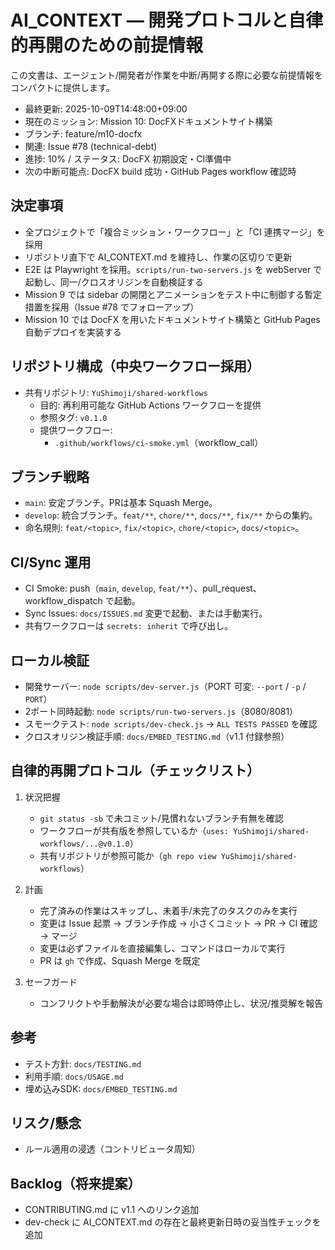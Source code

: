 # AI_CONTEXT — 開発プロトコルと自律的再開のための前提情報

この文書は、エージェント/開発者が作業を中断/再開する際に必要な前提情報をコンパクトに提供します。

- 最終更新: 2025-10-09T14:48:00+09:00
- 現在のミッション: Mission 10: DocFXドキュメントサイト構築
- ブランチ: feature/m10-docfx
- 関連: Issue #78 (technical-debt)
- 進捗: 10% / ステータス: DocFX 初期設定・CI準備中
- 次の中断可能点: DocFX build 成功・GitHub Pages workflow 確認時

## 決定事項

- 全プロジェクトで「複合ミッション・ワークフロー」と「CI 連携マージ」を採用
- リポジトリ直下で AI_CONTEXT.md を維持し、作業の区切りで更新
- E2E は Playwright を採用。`scripts/run-two-servers.js` を webServer で起動し、同一/クロスオリジンを自動検証する
- Mission 9 では sidebar の開閉とアニメーションをテスト中に制御する暫定措置を採用（Issue #78 でフォローアップ）
- Mission 10 では DocFX を用いたドキュメントサイト構築と GitHub Pages 自動デプロイを実装する

## リポジトリ構成（中央ワークフロー採用）

- 共有リポジトリ: `YuShimoji/shared-workflows`
  - 目的: 再利用可能な GitHub Actions ワークフローを提供
  - 参照タグ: `v0.1.0`
  - 提供ワークフロー:
    - `.github/workflows/ci-smoke.yml`（workflow_call）

## ブランチ戦略

- `main`: 安定ブランチ。PRは基本 Squash Merge。
- `develop`: 統合ブランチ。`feat/**`, `chore/**`, `docs/**`, `fix/**` からの集約。
- 命名規則: `feat/<topic>`, `fix/<topic>`, `chore/<topic>`, `docs/<topic>`。

## CI/Sync 運用

- CI Smoke: push（`main`, `develop`, `feat/**`）、pull_request、workflow_dispatch で起動。
- Sync Issues: `docs/ISSUES.md` 変更で起動、または手動実行。
- 共有ワークフローは `secrets: inherit` で呼び出し。

## ローカル検証

- 開発サーバー: `node scripts/dev-server.js`（PORT 可変: `--port` / `-p` / `PORT`）
- 2ポート同時起動: `node scripts/run-two-servers.js`（8080/8081）
- スモークテスト: `node scripts/dev-check.js` → `ALL TESTS PASSED` を確認
- クロスオリジン検証手順: `docs/EMBED_TESTING.md`（v1.1 付録参照）

## 自律的再開プロトコル（チェックリスト）

1. 状況把握
   - `git status -sb` で未コミット/見慣れないブランチ有無を確認
   - ワークフローが共有版を参照しているか（`uses: YuShimoji/shared-workflows/...@v0.1.0`）
   - 共有リポジトリが参照可能か（`gh repo view YuShimoji/shared-workflows`）

2. 計画
   - 完了済みの作業はスキップし、未着手/未完了のタスクのみを実行
   - 変更は Issue 起票 → ブランチ作成 → 小さくコミット → PR → CI 確認 → マージ
   - 変更は必ずファイルを直接編集し、コマンドはローカルで実行
   - PR は `gh` で作成、Squash Merge を既定

3. セーフガード
   - コンフリクトや手動解決が必要な場合は即時停止し、状況/推奨解を報告

## 参考

- テスト方針: `docs/TESTING.md`
- 利用手順: `docs/USAGE.md`
- 埋め込みSDK: `docs/EMBED_TESTING.md`

## リスク/懸念

- ルール適用の浸透（コントリビュータ周知）

## Backlog（将来提案）

- CONTRIBUTING.md に v1.1 へのリンク追加
- dev-check に AI_CONTEXT.md の存在と最終更新日時の妥当性チェックを追加
